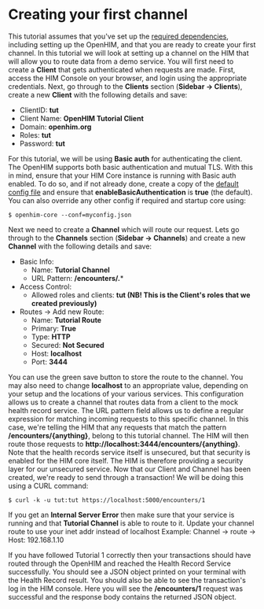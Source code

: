 Creating your first channel
===========================

This tutorial assumes that you've set up the [required dependencies](../getting-started.html "Getting Started"), including setting up the OpenHIM, and that you are ready to create your first channel. In this tutorial we will look at setting up a channel on the HIM that will allow you to route data from a demo service. You will first need to create a **Client** that gets authenticated when requests are made. First, access the HIM Console on your browser, and login using the appropriate credentials. Next, go through to the **Clients** section (**Sidebar -> Clients**), create a new **Client** with the following details and save:

*   ClientID: **tut**
*   Client Name: **OpenHIM Tutorial Client**
*   Domain: **openhim.org**
*   Roles: **tut**
*   Password: **tut**

For this tutorial, we will be using **Basic auth** for authenticating the client. The OpenHIM supports both basic authentication and mutual TLS. With this in mind, ensure that your HIM Core instance is running with Basic auth enabled. To do so, and if not already done, create a copy of the [default config file](https://github.com/jembi/openhim-core-js/blob/3c4eb85ecc013704eb41deace942136ebb8b3b73/config/default.json#L31-L32 "default.json") and ensure that **enableBasicAuthentication** is **true** (the default). You can also override any other config if required and startup core using:

`$ openhim-core --conf=myconfig.json`

Next we need to create a **Channel** which will route our request. Lets go through to the **Channels** section (**Sidebar -> Channels**) and create a new **Channel** with the following details and save:

*   Basic Info:
    *   Name: **Tutorial Channel**
    *   URL Pattern: **/encounters/.***
*   Access Control:
    *   Allowed roles and clients: **tut (NB! This is the Client's roles that we created previously)**
*   Routes -> Add new Route:
    *   Name: **Tutorial Route**
    *   Primary: **True**
    *   Type: **HTTP**
    *   Secured: **Not Secured**
    *   Host: **localhost**
    *   Port: **3444**

You can use the green save button to store the route to the channel. You may also need to change **localhost** to an appropriate value, depending on your setup and the locations of your various services. This configuration allows us to create a channel that routes data from a client to the mock health record service. The URL pattern field allows us to define a regular expression for matching incoming requests to this specific channel. In this case, we're telling the HIM that any requests that match the pattern **/encounters/{anything}**, belong to this tutorial channel. The HIM will then route those requests to **http://localhost:3444/encounters/{anything}**. Note that the health records service itself is unsecured, but that security is enabled for the HIM core itself. The HIM is therefore providing a security layer for our unsecured service. Now that our Client and Channel has been created, we're ready to send through a transaction! We will be doing this using a CURL command:

`$ curl -k -u tut:tut https://localhost:5000/encounters/1`

If you get an **Internal Server Error** then make sure that your service is running and that **Tutorial Channel** is able to route to it. Update your channel route to use your inet addr instead of localhost Example: Channel -> route -> Host: 192.168.1.10

If you have followed Tutorial 1 correctly then your transactions should have routed through the OpenHIM and reached the Health Record Service successfully. You should see a JSON object printed on your terminal with the Health Record result. You should also be able to see the transaction's log in the HIM console. Here you will see the **/encounters/1** request was successful and the response body contains the returned JSON object.